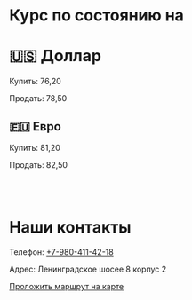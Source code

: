 
# Курс по состоянию на

<script language="javascript" type="text/javascript"><!--
var d = new Date();
var day=new Array("Воскресенье","Понедельник","Вторник",
"Среда","Четверг","Пятница","Суббота");
var month=new Array("января","февраля","марта","апреля","мая","июня",
"июля","августа","сентября","октября","ноября","декабря");
document.write(day[d.getDay()]+" " +d.getDate()+ " " + month[d.getMonth()]
+ " " + d.getFullYear() + " г.");
//--></script>

# 🇺🇸 Доллар
Купить: 76,20

Продать: 78,50


## 🇪🇺 Евро
Купить: 81,20

Продать: 82,50

<br/><br/> 

# Наши контакты

Телефон: <a href="tel:+7-980-411-42-18">+7-980-411-42-18</a>


Адрес: Ленинградское шосее 8 корпус 2 

<script type="text/javascript" charset="utf-8" async src="https://api-maps.yandex.ru/services/constructor/1.0/js/?um=constructor%3Acac595bd41886e0da03bcb569c0b46c22a121632da7b20ab92ec322315010d18&amp;width=500&amp;height=400&amp;lang=ru_RU&amp;scroll=true"></script>

<a href="https://yandex.ru/maps/?rtext=~55.817088, 37.500388" target="_blank" class="uk-button uk-button-primary">Проложить маршрут на карте</a>




